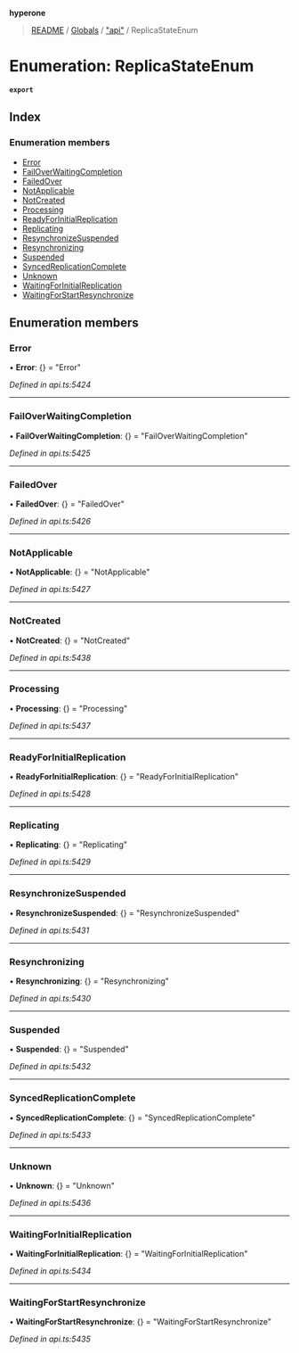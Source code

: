 **hyperone**

> [README](../README.md) / [Globals](../globals.md) / ["api"](../modules/_api_.md) / ReplicaStateEnum

# Enumeration: ReplicaStateEnum

**`export`** 

## Index

### Enumeration members

* [Error](_api_.replicastateenum.md#error)
* [FailOverWaitingCompletion](_api_.replicastateenum.md#failoverwaitingcompletion)
* [FailedOver](_api_.replicastateenum.md#failedover)
* [NotApplicable](_api_.replicastateenum.md#notapplicable)
* [NotCreated](_api_.replicastateenum.md#notcreated)
* [Processing](_api_.replicastateenum.md#processing)
* [ReadyForInitialReplication](_api_.replicastateenum.md#readyforinitialreplication)
* [Replicating](_api_.replicastateenum.md#replicating)
* [ResynchronizeSuspended](_api_.replicastateenum.md#resynchronizesuspended)
* [Resynchronizing](_api_.replicastateenum.md#resynchronizing)
* [Suspended](_api_.replicastateenum.md#suspended)
* [SyncedReplicationComplete](_api_.replicastateenum.md#syncedreplicationcomplete)
* [Unknown](_api_.replicastateenum.md#unknown)
* [WaitingForInitialReplication](_api_.replicastateenum.md#waitingforinitialreplication)
* [WaitingForStartResynchronize](_api_.replicastateenum.md#waitingforstartresynchronize)

## Enumeration members

### Error

•  **Error**: {} = "Error"

*Defined in api.ts:5424*

___

### FailOverWaitingCompletion

•  **FailOverWaitingCompletion**: {} = "FailOverWaitingCompletion"

*Defined in api.ts:5425*

___

### FailedOver

•  **FailedOver**: {} = "FailedOver"

*Defined in api.ts:5426*

___

### NotApplicable

•  **NotApplicable**: {} = "NotApplicable"

*Defined in api.ts:5427*

___

### NotCreated

•  **NotCreated**: {} = "NotCreated"

*Defined in api.ts:5438*

___

### Processing

•  **Processing**: {} = "Processing"

*Defined in api.ts:5437*

___

### ReadyForInitialReplication

•  **ReadyForInitialReplication**: {} = "ReadyForInitialReplication"

*Defined in api.ts:5428*

___

### Replicating

•  **Replicating**: {} = "Replicating"

*Defined in api.ts:5429*

___

### ResynchronizeSuspended

•  **ResynchronizeSuspended**: {} = "ResynchronizeSuspended"

*Defined in api.ts:5431*

___

### Resynchronizing

•  **Resynchronizing**: {} = "Resynchronizing"

*Defined in api.ts:5430*

___

### Suspended

•  **Suspended**: {} = "Suspended"

*Defined in api.ts:5432*

___

### SyncedReplicationComplete

•  **SyncedReplicationComplete**: {} = "SyncedReplicationComplete"

*Defined in api.ts:5433*

___

### Unknown

•  **Unknown**: {} = "Unknown"

*Defined in api.ts:5436*

___

### WaitingForInitialReplication

•  **WaitingForInitialReplication**: {} = "WaitingForInitialReplication"

*Defined in api.ts:5434*

___

### WaitingForStartResynchronize

•  **WaitingForStartResynchronize**: {} = "WaitingForStartResynchronize"

*Defined in api.ts:5435*
